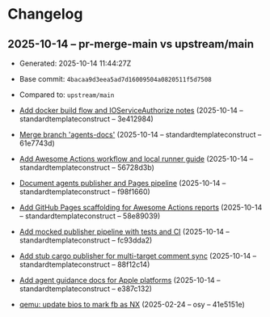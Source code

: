 # Changelog

## 2025-10-14 – pr-merge-main vs upstream/main

- Generated: 2025-10-14 11:44:27Z
- Base commit: `4bacaa9d3eea5ad7d16009504a0820511f5d7508`
- Compared to: `upstream/main`

- [Add docker build flow and IOServiceAuthorize notes](https://github.com/realagiorganization/UTM/commit/3e412984485b8f4943f29b26704cdadac66a90a7) (2025-10-14 – standardtemplateconstruct – 3e412984)
- [Merge branch 'agents-docs'](https://github.com/realagiorganization/UTM/commit/61e7743d7b64436c61718a64310eb430e664fc60) (2025-10-14 – standardtemplateconstruct – 61e7743d)
- [Add Awesome Actions workflow and local runner guide](https://github.com/realagiorganization/UTM/commit/56728d3b8e451132180bd606cfe72bb05b3ec12d) (2025-10-14 – standardtemplateconstruct – 56728d3b)
- [Document agents publisher and Pages pipeline](https://github.com/realagiorganization/UTM/commit/f98f1660b31869162150b530b4081e8a35734fc4) (2025-10-14 – standardtemplateconstruct – f98f1660)
- [Add GitHub Pages scaffolding for Awesome Actions reports](https://github.com/realagiorganization/UTM/commit/58e89039c6416509d388d49ed3e351887f274f1a) (2025-10-14 – standardtemplateconstruct – 58e89039)
- [Add mocked publisher pipeline with tests and CI](https://github.com/realagiorganization/UTM/commit/fc93dda210da76c1c634d2870c568bb9a6a924e9) (2025-10-14 – standardtemplateconstruct – fc93dda2)
- [Add stub cargo publisher for multi-target comment sync](https://github.com/realagiorganization/UTM/commit/88f12c14571330d031a7843a91f4dd87b4bc0adb) (2025-10-14 – standardtemplateconstruct – 88f12c14)
- [Add agent guidance docs for Apple platforms](https://github.com/realagiorganization/UTM/commit/e387c132b93433af011247cadd3d810c144dc1af) (2025-10-14 – standardtemplateconstruct – e387c132)
- [qemu: update bios to mark fb as NX](https://github.com/realagiorganization/UTM/commit/41e5151e5b1319ef9f4f6bfc1880e0c534d01b26) (2025-02-24 – osy – 41e5151e)
